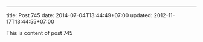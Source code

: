 ---
title: Post 745
date: 2014-07-04T13:44:49+07:00
updated: 2012-11-17T13:44:55+07:00

This is content of post 745